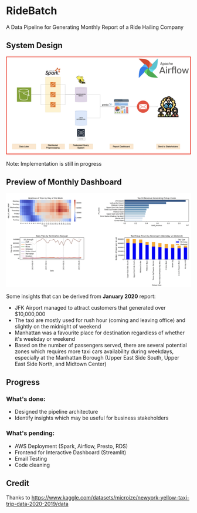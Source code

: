 # RideBatch
A Data Pipeline for Generating Monthly Report of a Ride Hailing Company

## System Design

![plot](./images/system_design.png)

Note: Implementation is still in progress

## Preview of Monthly Dashboard

![plot](./images/Dashboard_Preview.png)

Some insights that can be derived from **January 2020** report:
- JFK Airport managed to attract customers that generated over $10,000,000 
- The taxi are mostly used for rush hour (coming and leaving office) and slightly on the midnight of weekend
- Manhattan was a favourite place for destination regardless of whether it's weekday or weekend
- Based on the number of passengers served, there are several potential zones which requires more taxi cars availability during weekdays, especially at the Manhattan Borough (Upper East Side South, Upper East Side North, and Midtown Center)

## Progress

### What's done:
- Designed the pipeline architecture
- Identify insights which may be useful for business stakeholders

### What's pending:
- AWS Deployment (Spark, Airflow, Presto, RDS)
- Frontend for Interactive Dashboard (Streamlit)
- Email Testing
- Code cleaning

## Credit
 Thanks to https://www.kaggle.com/datasets/microize/newyork-yellow-taxi-trip-data-2020-2019/data